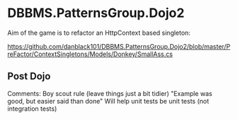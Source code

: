 DBBMS.PatternsGroup.Dojo2
=========================

Aim of the game is to refactor an HttpContext based singleton:

https://github.com/danblack101/DBBMS.PatternsGroup.Dojo2/blob/master/PreFactor/ContextSingletons/Models/Donkey/SmallAss.cs

Post Dojo
-------------------------

Comments:
Boy scout rule (leave things just a bit tidier)
"Example was good, but easier said than done"
Will help unit tests be unit tests (not integration tests)

